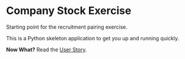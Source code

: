 # Company Stock Exercise

Starting point for the recruitment pairing exercise.

This is a Python skeleton application to get you up and running quickly.

__Now What?__ Read the [User Story](./TASK-420/user-story.md).
